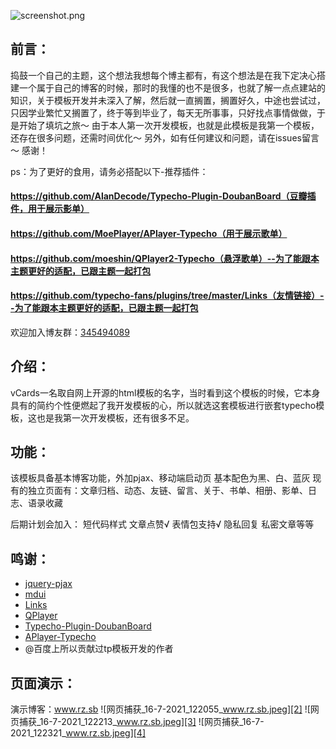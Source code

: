 ![screenshot.png][1]
## 前言：
捣鼓一个自己的主题，这个想法我想每个博主都有，有这个想法是在我下定决心搭建一个属于自己的博客的时候，那时的我懂的也不是很多，也就了解一点点建站的知识，关于模板开发并未深入了解，然后就一直搁置，搁置好久，中途也尝试过，只因学业繁忙又搁置了，终于等到毕业了，每天无所事事，只好找点事情做做，于是开始了填坑之旅～
由于本人第一次开发模板，也就是此模板是我第一个模板，还存在很多问题，还需时间优化～
另外，如有任何建议和问题，请在issues留言～
感谢！

ps：为了更好的食用，请务必搭配以下-推荐插件：
#### https://github.com/AlanDecode/Typecho-Plugin-DoubanBoard（豆瓣插件，用于展示影单）
#### https://github.com/MoePlayer/APlayer-Typecho（用于展示歌单）
#### https://github.com/moeshin/QPlayer2-Typecho（悬浮歌单）--为了能跟本主题更好的适配，已跟主题一起打包
#### https://github.com/typecho-fans/plugins/tree/master/Links（友情链接）--为了能跟本主题更好的适配，已跟主题一起打包
        
欢迎加入博友群：<a href="https://jq.qq.com/?_wv=1027&k=xK9A9ZGL">345494089</a>
## 介绍：
vCards一名取自网上开源的html模板的名字，当时看到这个模板的时候，它本身具有的简约个性便燃起了我开发模板的心，所以就选这套模板进行嵌套typecho模板，这也是我第一次开发模板，还有很多不足。

## 功能：
该模板具备基本博客功能，外加pjax、移动端启动页
基本配色为黑、白、蓝灰
现有的独立页面有：文章归档、动态、友链、留言、关于、书单、相册、影单、日志、语录收藏

后期计划会加入：
短代码样式
文章点赞√
表情包支持√
隐私回复
私密文章等等

## 鸣谢：
<ul>
    <li><a href="https://github.com/defunkt/jquery-pjax">jquery-pjax</a></li>   
    <li><a href="https://www.mdui.org/">mdui</a></li>   
    <li><a href="https://github.com/typecho-fans/plugins/tree/master/Links">Links</a></li>
    <li><a href="https://github.com/Jrohy/QPlayer">QPlayer</a></li>
    <li><a href="https://github.com/AlanDecode/Typecho-Plugin-DoubanBoard">Typecho-Plugin-DoubanBoard</a></li>
    <li><a href="https://github.com/MoePlayer/APlayer-Typecho">APlayer-Typecho</a></li>
    <li>@百度上所以贡献过tp模板开发的作者</li>
</ul>


## 页面演示：
演示博客：www.rz.sb
![网页捕获_16-7-2021_122055_www.rz.sb.jpeg][2]
![网页捕获_16-7-2021_122213_www.rz.sb.jpeg][3]
![网页捕获_16-7-2021_122321_www.rz.sb.jpeg][4]




  [1]: https://cdn.jsdelivr.net/gh/irozhi/irils-imgs/usr/uploads/2021/07/2342695856.png
  [2]: https://cdn.jsdelivr.net/gh/irozhi/irils-imgs/usr/uploads/2021/07/1481835310.jpeg
  [3]: https://cdn.jsdelivr.net/gh/irozhi/irils-imgs/usr/uploads/2021/07/2944046976.jpeg
  [4]: https://cdn.jsdelivr.net/gh/irozhi/irils-imgs/usr/uploads/2021/07/1717459389.jpeg
